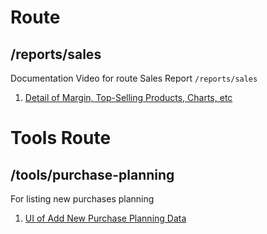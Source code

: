 # Route

## /reports/sales
Documentation Video for route Sales Report `/reports/sales`
1. [Detail of Margin, Top-Selling Products, Charts, etc](https://youtu.be/YSFuJQ-K-og)

# Tools Route
## /tools/purchase-planning
For listing new purchases planning
1. [UI of Add New Purchase Planning Data](https://youtu.be/QCpZtEZmII8)